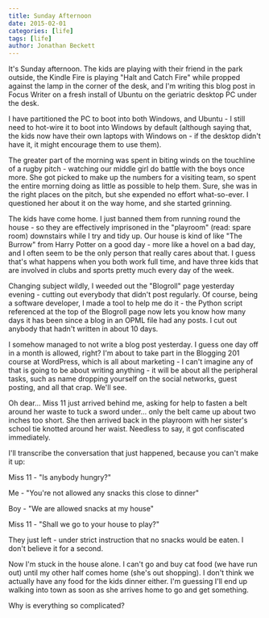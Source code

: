 ```yaml
---
title: Sunday Afternoon
date: 2015-02-01
categories: [life]
tags: [life]
author: Jonathan Beckett
---
```


It's Sunday afternoon. The kids are playing with their friend in the park outside, the Kindle Fire is playing "Halt and Catch Fire" while propped against the lamp in the corner of the desk, and I'm writing this blog post in Focus Writer on a fresh install of Ubuntu on the geriatric desktop PC under the desk.

I have partitioned the PC to boot into both Windows, and Ubuntu - I still need to hot-wire it to boot into Windows by default (although saying that, the kids now have their own laptops with Windows on - if the desktop didn't have it, it might encourage them to use them).

The greater part of the morning was spent in biting winds on the touchline of a rugby pitch - watching our middle girl do battle with the boys once more. She got picked to make up the numbers for a visiting team, so spent the entire morning doing as little as possible to help them. Sure, she was in the right places on the pitch, but she expended no effort what-so-ever. I questioned her about it on the way home, and she started grinning.

The kids have come home. I just banned them from running round the house - so they are effectively imprisoned in the "playroom" (read: spare room) downstairs while I try and tidy up. Our house is kind of like "The Burrow" from Harry Potter on a good day - more like a hovel on a bad day, and I often seem to be the only person that really cares about that. I guess that's what happens when you both work full time, and have three kids that are involved in clubs and sports pretty much every day of the week.

Changing subject wildly, I weeded out the "Blogroll" page yesterday evening - cutting out everybody that didn't post regularly. Of course, being a software developer, I made a tool to help me do it - the Python script referenced at the top of the Blogroll page now lets you know how many days it has been since a blog in an OPML file had any posts. I cut out anybody that hadn't written in about 10 days.

I somehow managed to not write a blog post yesterday. I guess one day off in a month is allowed, right? I'm about to take part in the Blogging 201 course at WordPress, which is all about marketing - I can't imagine any of that is going to be about writing anything - it will be about all the peripheral tasks, such as name dropping yourself on the social networks, guest posting, and all that crap. We'll see.

Oh dear... Miss 11 just arrived behind me, asking for help to fasten a belt around her waste to tuck a sword under... only the belt came up about two inches too short. She then arrived back in the playroom with her sister's school tie knotted around her waist. Needless to say, it got confiscated immediately.

I'll transcribe the conversation that just happened, because you can't make it up:

Miss 11 - "Is anybody hungry?"

Me - "You're not allowed any snacks this close to dinner"

Boy - "We are allowed snacks at my house"

Miss 11 - "Shall we go to your house to play?"

They just left - under strict instruction that no snacks would be eaten. I don't believe it for a second.

Now I'm stuck in the house alone. I can't go and buy cat food (we have run out) until my other half comes home (she's out shopping). I don't think we actually have any food for the kids dinner either. I'm guessing I'll end up walking into town as soon as she arrives home to go and get something.

Why is everything so complicated?